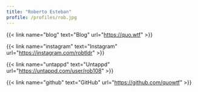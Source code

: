 ```yaml
---
title: "Roberto Esteban"
profile: /profiles/rob.jpg
---
```


{{< link name="blog" text="Blog" url="https://quo.wtf" >}}

{{< link name="instagram" text="Instagram" url="https://instagram.com/robtldr" >}}

{{< link name="untappd" text="Untappd" url="https://untappd.com/user/rob108" >}}

{{< link name="github" text="GitHub" url="https://github.com/quowtf" >}}

